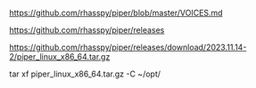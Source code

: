 https://github.com/rhasspy/piper/blob/master/VOICES.md

https://github.com/rhasspy/piper/releases

https://github.com/rhasspy/piper/releases/download/2023.11.14-2/piper_linux_x86_64.tar.gz

tar xf piper_linux_x86_64.tar.gz -C ~/opt/
